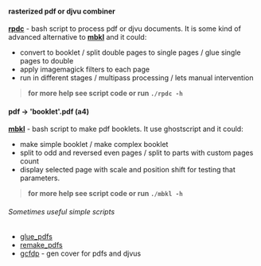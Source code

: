 #### rasterized pdf or djvu combiner
[**rpdc**](rpdc) - bash script to process pdf or djvu documents. It is some kind of  advanced alternative to [**mbkl**](mbkl) and it could:
- convert to booklet / split double pages to single pages / glue single pages to double
- apply imagemagick filters to each page
- run in different stages / multipass processing / lets manual intervention
> **for more help see script code or run `./rpdc -h`**
#### pdf -> 'booklet'.pdf (a4)
[**mbkl**](mbkl) - bash script to make pdf booklets. It use ghostscript and it could:
- make simple booklet / make complex booklet
- split to odd and reversed even pages / split to parts with custom pages count
- display selected page with scale and position shift for testing that parameters.
> **for more help see script code or run `./mbkl -h`**
###### Sometimes useful simple scripts
- [glue_pdfs](glue_pdfs)
- [remake_pdfs](remake_pdfs)
- [gcfdp](gcfdp) - gen cover for pdfs and djvus
